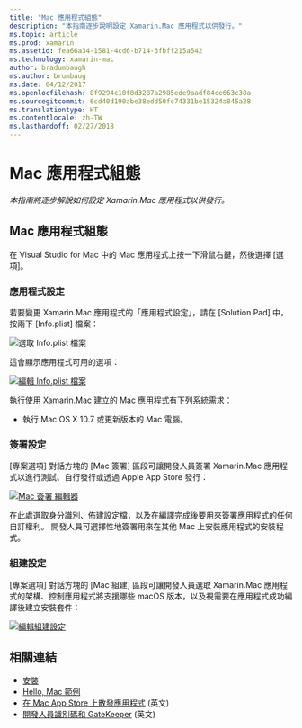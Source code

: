 ```yaml
---
title: "Mac 應用程式組態"
description: "本指南逐步說明設定 Xamarin.Mac 應用程式以供發行。"
ms.topic: article
ms.prod: xamarin
ms.assetid: fea66a34-1581-4cd6-b714-3fbff215a542
ms.technology: xamarin-mac
author: bradumbaugh
ms.author: brumbaug
ms.date: 04/12/2017
ms.openlocfilehash: 8f9294c10f8d3287a2985ede9aadf84ce663c38a
ms.sourcegitcommit: 6cd40d190abe38edd50fc74331be15324a845a28
ms.translationtype: HT
ms.contentlocale: zh-TW
ms.lasthandoff: 02/27/2018
---
```

# <a name="mac-app-configuration"></a>Mac 應用程式組態

_本指南將逐步解說如何設定 Xamarin.Mac 應用程式以供發行。_


## <a name="mac-app-configuration"></a>Mac 應用程式組態

在 Visual Studio for Mac 中的 Mac 應用程式上按一下滑鼠右鍵，然後選擇 [選項]。


### <a name="application-settings"></a>應用程式設定

若要變更 Xamarin.Mac 應用程式的「應用程式設定」，請在 [Solution Pad] 中，按兩下 [Info.plist] 檔案：

![選取 Info.plist 檔案](app-configuration-images/config04.png "選取 Info.plist 檔案")

這會顯示應用程式可用的選項：

 [![編輯 Info.plist 檔案](app-configuration-images/config01.png "編輯 Info.plist 檔案")](app-configuration-images/config01-large.png)

執行使用 Xamarin.Mac 建立的 Mac 應用程式有下列系統需求：

- 執行 Mac OS X 10.7 或更新版本的 Mac 電腦。


### <a name="signing-settings"></a>簽署設定

[專案選項] 對話方塊的 [Mac 簽署] 區段可讓開發人員簽署 Xamarin.Mac 應用程式以進行測試、自行發行或透過 Apple App Store 發行：

[![Mac 簽署 編輯器](app-configuration-images/config02.png "Mac 簽署 視窗")](app-configuration-images/config02-large.png)

在此處選取身分識別、佈建設定檔，以及在編譯完成後要用來簽署應用程式的任何自訂權利。 開發人員可選擇性地簽署用來在其他 Mac 上安裝應用程式的安裝程式。


### <a name="build-settings"></a>組建設定

[專案選項] 對話方塊的 [Mac 組建] 區段可讓開發人員選取 Xamarin.Mac 應用程式的架構、控制應用程式將支援哪些 macOS 版本，以及視需要在應用程式成功編譯後建立安裝套件：

 [![編輯組建設定](app-configuration-images/config03.png "編輯組建設定")](app-configuration-images/config03-large.png)


## <a name="related-links"></a>相關連結

- [安裝](/visualstudio/mac/installation/)
- [Hello, Mac 範例](~/mac/get-started/hello-mac.md)
- [在 Mac App Store 上散發應用程式](https://developer.apple.com/devcenter/mac/checklist/) \(英文\)
- [開發人員識別碼和 GateKeeper](https://developer.apple.com/resources/developer-id/) \(英文\)
